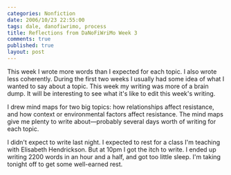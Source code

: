 ```yaml
--- 
categories: Nonfiction
date: 2006/10/23 22:55:00
tags: dale, danofiwrimo, process
title: Reflections from DaNoFiWriMo Week 3
comments: true
published: true
layout: post
---
```


This week I wrote more words than I expected for each topic.  I also wrote less coherently.  During the first two weeks I usually had some idea of what I wanted to say about a topic.  This week my writing was more of a brain dump.  It will be interesting to see what it's like to edit this week's writing.

I drew mind maps for two big topics:  how relationships affect resistance, and how context or environmental factors affect resistance.  The mind maps give me plenty to write about—probably several days worth of writing for each topic.

I didn't expect to write last night.  I expected to rest for a class I'm teaching with Elisabeth Hendrickson.  But at 10pm I got the itch to write.  I ended up writing 2200 words in an hour and a half, and got too little sleep.  I'm taking tonight off to get some well-earned rest.
